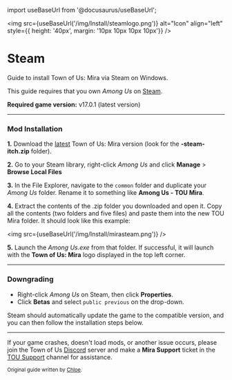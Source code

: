 import useBaseUrl from '@docusaurus/useBaseUrl';

<img src={useBaseUrl('/img/Install/steamlogo.png')} alt="Icon" align="left" style={{ height: '40px', margin: '10px 10px 10px 10px'}} />

# Steam

Guide to install Town of Us: Mira via Steam on Windows.

This guide requires that you own _Among Us_ on [Steam](https://store.steampowered.com/app/945360).

**Required game version:** v17.0.1 (latest version)

---

### Mod Installation

**1.** Download the [latest](https://github.com/AU-Avengers/TOU-Mira/releases/latest) Town of Us: Mira version (look for the **-steam-itch.zip** folder).

**2.** Go to your Steam library, right-click _Among Us_ and click **Manage** > **Browse Local Files**

**3.** In the File Explorer, navigate to the `common` folder and duplicate your _Among Us_ folder. Rename it to something like **Among Us - TOU Mira**.

**4.** Extract the contents of the .zip folder you downloaded and open it. Copy all the contents (two folders and five files) and paste them into the new TOU Mira folder. It should look like this example:

<img src={useBaseUrl('/img/Install/mirasteam.png')} />

**5.** Launch the _Among Us.exe_ from that folder. If successful, it will launch with the **Town of Us: Mira** logo displayed in the top left corner.

---

### Downgrading

- Right-click _Among Us_ on Steam, then click **Properties**.
- Click **Betas** and select `public previous` on the drop-down.

Steam should automatically update the game to the compatible version, and you can then follow the installation steps below.

---

If your game crashes, doesn't load mods, or another issue occurs, please join the Town of Us [Discord](https://discord.gg/ugyc4EVUYZ) server and make a **Mira Support** ticket in the [TOU Support](https://discord.com/channels/890249154402586734/900986905154453504) channel for assistance.

<sub>Original guide written by [Chloe](https://totallychloe.carrd.co/).</sub>
